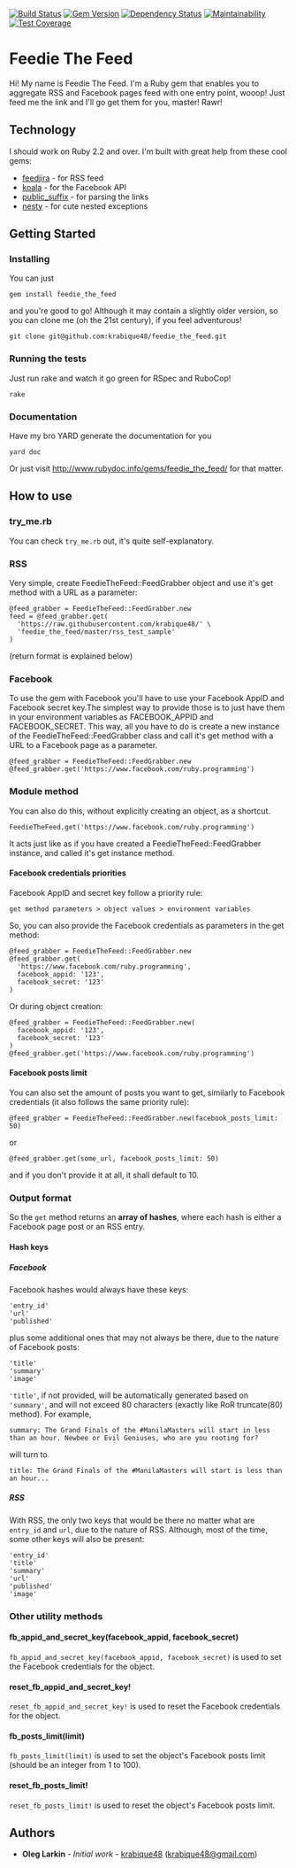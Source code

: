 [![Build Status](https://travis-ci.org/krabique48/feedie_the_feed.svg?branch=master)](https://travis-ci.org/krabique48/feedie_the_feed) [![Gem Version](https://badge.fury.io/rb/feedie_the_feed.svg)](https://badge.fury.io/rb/feedie_the_feed) [![Dependency Status](https://gemnasium.com/badges/github.com/krabique48/feedie_the_feed.svg)](https://gemnasium.com/github.com/krabique48/feedie_the_feed) [![Maintainability](https://api.codeclimate.com/v1/badges/2b6e9817b3a7664751a5/maintainability)](https://codeclimate.com/github/krabique48/feedie_the_feed/maintainability) [![Test Coverage](https://api.codeclimate.com/v1/badges/2b6e9817b3a7664751a5/test_coverage)](https://codeclimate.com/github/krabique48/feedie_the_feed/test_coverage) 

# Feedie The Feed

Hi! My name is Feedie The Feed. I'm a Ruby gem that enables you to aggregate RSS and Facebook pages feed with one entry point, wooop! Just feed me the link and I'll go get them for you, master! Rawr!

## Technology

I should work on Ruby 2.2 and over. I'm built with great help from 
these cool gems:
* [feedjira](https://github.com/feedjira/feedjira) - for RSS feed
* [koala](https://github.com/arsduo/koala) - for the Facebook API
* [public_suffix](https://github.com/weppos/publicsuffix-ruby) - for parsing the links
* [nesty](https://github.com/skorks/nesty) - for cute nested exceptions

## Getting Started

### Installing

You can just

```
gem install feedie_the_feed
```

and you're good to go! Although it may contain a slightly older version, so you can clone me (oh the 21st century), if you feel adventurous!

```
git clone git@github.com:krabique48/feedie_the_feed.git
```

### Running the tests

Just run rake and watch it go green for RSpec and RuboCop!

```
rake
```

### Documentation

Have my bro YARD generate the documentation for you

```
yard doc
```

Or just visit http://www.rubydoc.info/gems/feedie_the_feed/ for that matter.

## How to use

### try_me.rb

You can check `try_me.rb` out, it's quite self-explanatory.

### RSS

Very simple, create FeedieTheFeed::FeedGrabber object and use it's get method with a URL as a parameter:

```
@feed_grabber = FeedieTheFeed::FeedGrabber.new
feed = @feed_grabber.get(
  'https://raw.githubusercontent.com/krabique48/' \
  'feedie_the_feed/master/rss_test_sample'
)
```

(return format is explained below)

### Facebook

To use the gem with Facebook you'll have to use your Facebook AppID and Facebook secret key.The simplest way to provide those is to just have them in your environment variables as FACEBOOK_APPID and FACEBOOK_SECRET. This way, all you have to do is create a new instance of the FeedieTheFeed::FeedGrabber class and call it's get method with a URL to a Facebook page as a parameter.

```
@feed_grabber = FeedieTheFeed::FeedGrabber.new
@feed_grabber.get('https://www.facebook.com/ruby.programming')
```

### Module method

You can also do this, without explicitly creating an object, as a shortcut.

```
FeedieTheFeed.get('https://www.facebook.com/ruby.programming')
```

It acts just like as if you have created a FeedieTheFeed::FeedGrabber instance, and called it's get instance method.

#### Facebook credentials priorities

Facebook AppID and secret key follow a priority rule:

```
get method parameters > object values > environment variables
```

So, you can also provide the Facebook credentials as parameters in the get method:

```
@feed_grabber = FeedieTheFeed::FeedGrabber.new
@feed_grabber.get(
  'https://www.facebook.com/ruby.programming',
  facebook_appid: '123',
  facebook_secret: '123'
)
```

Or during object creation:

```
@feed_grabber = FeedieTheFeed::FeedGrabber.new(
  facebook_appid: '123',
  facebook_secret: '123'
)
@feed_grabber.get('https://www.facebook.com/ruby.programming')
```

#### Facebook posts limit

You can also set the amount of posts you want to get, similarly to Facebook credentials (it also follows the same priority rule):

```
@feed_grabber = FeedieTheFeed::FeedGrabber.new(facebook_posts_limit: 50)
```

or

```
@feed_grabber.get(some_url, facebook_posts_limit: 50)
```

and if you don't provide it at all, it shall default to 10.

### Output format

So the `get` method returns an **array of hashes**, where each hash is either a Facebook page post or an RSS entry.

#### Hash keys

##### Facebook

Facebook hashes would always have these keys:

```
'entry_id'
'url'
'published'
```

plus some additional ones that may not always be there, due to the nature of Facebook posts:

```
'title'
'summary'
'image'
```

`'title'`, if not provided, will be automatically generated based on `'summary'`, and will not exceed 80 characters (exactly like RoR truncate(80) method). For example,

```
summary: The Grand Finals of the #ManilaMasters will start in less than an hour. Newbee or Evil Geniuses, who are you rooting for?
```

will turn to

```
title: The Grand Finals of the #ManilaMasters will start is less than an hour...
```

##### RSS

With RSS, the only two keys that would be there no matter what are `entry_id` and `url`, due to the nature of RSS. Although, most of the time, some other keys will also be present:

```
'entry_id'
'title'
'summary'
'url'
'published'
'image'
```

### Other utility methods

#### fb_appid_and_secret_key(facebook_appid, facebook_secret)

`fb_appid_and_secret_key(facebook_appid, facebook_secret)` is used to set the Facebook credentials for the object.

#### reset_fb_appid_and_secret_key!

`reset_fb_appid_and_secret_key!` is used to reset the Facebook credentials for the object.

#### fb_posts_limit(limit)

`fb_posts_limit(limit)` is used to set the object's Facebook posts limit (should be an integer from 1 to 100).

#### reset_fb_posts_limit!

`reset_fb_posts_limit!` is used to reset the object's Facebook posts limit.

## Authors

* **Oleg Larkin** - *Initial work* - [krabique48](https://github.com/krabique48) (krabique48@gmail.com)
